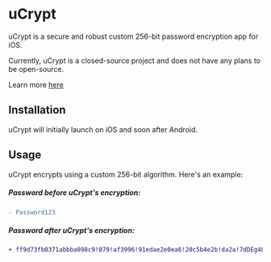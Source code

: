 # uCrypt

uCrypt is a secure and robust custom 256-bit password encryption app for iOS.

Currently, uCrypt is a closed-source project and does not have any plans to be open-source.

Learn more [here](http://ucrypt.nabeel.ca)

## Installation

uCrypt will initially launch on iOS and soon after Android.

## Usage

uCrypt encrypts using a custom 256-bit algorithm. Here's an example:

##### Password before uCrypt's encryption:
```diff
- Password123
```
##### Password after uCrypt's encryption:
```diff
+ ff9d73fb0371abbba098c9!079!af3996!91edae2e0ea6!20c5b4e2b!da2a!7dDEg4LYt1fV
```